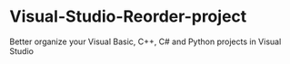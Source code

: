 # Visual-Studio-Reorder-project
Better organize your Visual Basic, C++, C# and Python projects in Visual Studio
